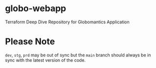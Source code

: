 # globo-webapp
Terraform Deep Dive Repository for Globomantics Application

# Please Note

`dev`, `stg`, `prd` may be out of sync but the `main` branch should always be in sync with the latest version of the code.